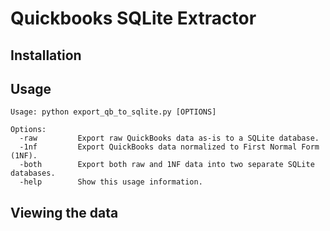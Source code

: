 # Quickbooks SQLite Extractor

## Installation

## Usage
```
Usage: python export_qb_to_sqlite.py [OPTIONS]

Options:
  -raw         Export raw QuickBooks data as-is to a SQLite database.
  -1nf         Export QuickBooks data normalized to First Normal Form (1NF).
  -both        Export both raw and 1NF data into two separate SQLite databases.
  -help        Show this usage information.
```
## Viewing the data

